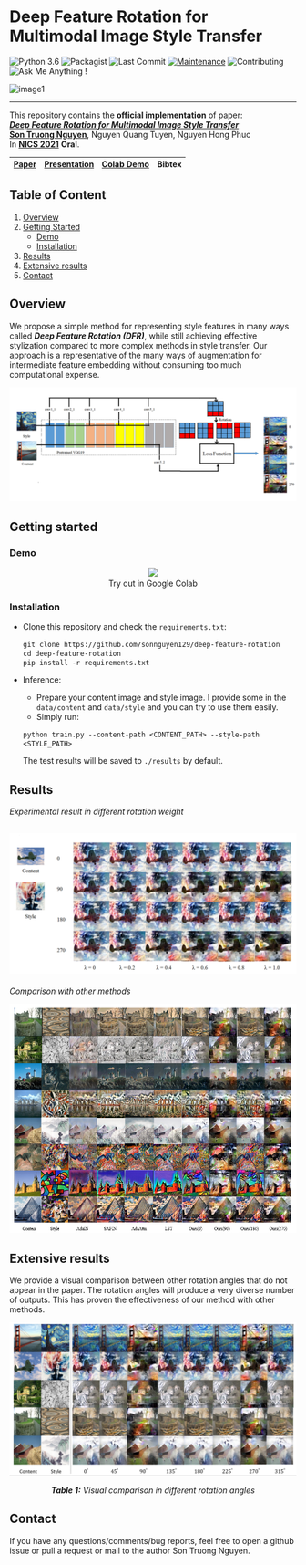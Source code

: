 # Deep Feature Rotation for Multimodal Image Style Transfer

![Python 3.6](https://img.shields.io/badge/python-3.6.13-green.svg)
![Packagist](https://img.shields.io/badge/Tensorflow-2.7-red.svg)
![Last Commit](https://img.shields.io/github/last-commit/sonnguyen129/deep-feature-rotation)
[![Maintenance](https://img.shields.io/badge/Maintained%3F-yes-blue.svg)]((https://github.com/sonnguyen129/deep-feature-rotation/graphs/commit-activity))
![Contributing](https://img.shields.io/badge/contributions-welcome-brightgreen.svg?style=flat)
![Ask Me Anything !](https://img.shields.io/badge/Ask%20me-anything-1abc9c.svg)

![image1](./doc/DFR-demo.gif)

--------------------------------

This repository contains the **official implementation** of paper: <br>
[***Deep Feature Rotation for Multimodal Image Style Transfer***](https://drive.google.com/file/d/10PlfQGgqGja60zWoXHrU-9obZCac0IEK/view?usp=sharing) <br>
[**Son Truong Nguyen**](https://sonnguyen129.github.io/), Nguyen Quang Tuyen, Nguyen Hong Phuc <br>
In [**NICS 2021**](http://nafosted-nics.org/) **Oral**.<br>

| [Paper](https://drive.google.com/file/d/10PlfQGgqGja60zWoXHrU-9obZCac0IEK/view?usp=sharing) | [Presentation](https://docs.google.com/presentation/d/1QmEaNGX28uZUJ_Gy-NqIWW0nPcdlqrAA/edit?usp=sharing&ouid=103577362269285208414&rtpof=true&sd=true) | [Colab Demo](#demo) | Bibtex |
| :---:     |  :----: | :---: |  :---: |
    
## Table of Content

1. [Overview](#overview)
1. [Getting Started](#getting-started)
    - [Demo](#demo)
    - [Installation](#installation)
3. [Results](#results)
4. [Extensive results](#extensive-results)
5. [Contact](#contact)

## Overview
We propose a simple method for representing style features in many ways called ***Deep Feature Rotation (DFR)***, while still achieving effective stylization compared to more complex methods in style transfer. Our approach is a representative of the many ways of augmentation for intermediate feature embedding without consuming too much computational expense.

![image2](./doc/model.png)

## Getting started
### Demo
<p align="center">
    <a href="https://colab.research.google.com/drive/1nmf4_YnUBq5dGGTgWeN1fYNYOSOKeQ-1?usp=sharing">
    <img src="https://colab.research.google.com/assets/colab-badge.svg"/>
    </a>
        <br>
    Try out in Google Colab
</p>

### Installation
* Clone this repository and check the ```requirements.txt```:
    ```shell
    git clone https://github.com/sonnguyen129/deep-feature-rotation
    cd deep-feature-rotation
    pip install -r requirements.txt
    ```
* Inference:
    * Prepare your content image and style image. I provide some in the ```data/content``` and ```data/style``` and you can try to use them easily.
    * Simply run: 
    
    ```shell
    python train.py --content-path <CONTENT_PATH> --style-path <STYLE_PATH>
    ```
    
    The test results will be saved to ```./results``` by default.

## Results
*Experimental result in different rotation weight*

![image3](./doc/rotation_weight.png)
--------------
*Comparison with other methods*

![image4](./doc/SOTA.png)

## Extensive results
We provide a visual comparison between other rotation angles that do not appear in the paper. The rotation angles will produce a very diverse number of outputs. This has proven the effectiveness of our method with other methods.

![image4](./doc/extensive-results.png)

<div align="center"><em><strong>Table 1:</strong> Visual comparison in different rotation angles</em></div>


## Contact
If you have any questions/comments/bug reports, feel free to open a github issue or pull a request or mail to the author Son Truong Nguyen.

